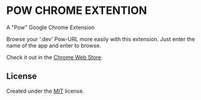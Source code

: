 POW CHROME EXTENTION
====================

A "Pow" Google Chrome Extension

Browse your '.dev' Pow-URL more easily with this extension. Just enter the name of the app and enter to browse.

Check it out in the [Chrome Web Store](https://chrome.google.com/webstore/detail/iljidhmlgbcekmmjpbjnnplejecmmmid).

License
-------

Created under the [MIT](http://creativecommons.org/licenses/MIT/) license.
